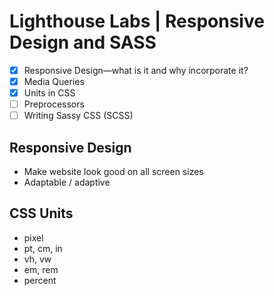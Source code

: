 # Lighthouse Labs | Responsive Design and SASS

* [X] Responsive Design—what is it and why incorporate it?
* [X] Media Queries
* [X] Units in CSS
* [ ] Preprocessors
* [ ] Writing Sassy CSS (SCSS)

## Responsive Design

* Make website look good on all screen sizes
* Adaptable / adaptive


## CSS Units

* pixel
* pt, cm, in
* vh, vw
* em, rem
* percent
